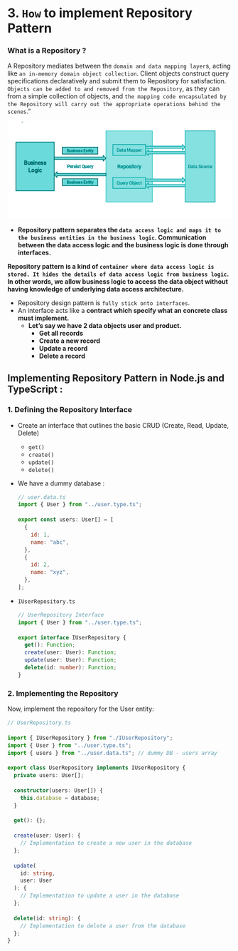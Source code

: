 # 3. `How` to implement Repository Pattern

### What is a Repository ?

A Repository mediates between the `domain and data mapping layer`s, acting like `an in-memory domain object collection`. Client objects construct query specifications declaratively and submit them to Repository for satisfaction. `Objects can be added to and removed from the Repository`, as they can from a simple collection of objects, and `the mapping code encapsulated by the Repository will carry out the appropriate operations behind the scenes`.”

![image2](./assets/repo-pattern2.png)

- **Repository pattern separates the `data access logic and maps it to the business entities in the business logic`. Communication between the data access logic and the business logic is done through interfaces.**

**Repository pattern is a kind of `container where data access logic is stored. It hides the details of data access logic from business logic`. In other words, we allow business logic to access the data object without having knowledge of underlying data access architecture.**

- Repository design pattern is `fully stick onto interfaces`.
- An interface acts like a **contract which specify what an concrete class must implement.**
  - **Let’s say we have 2 data objects user and product.**
    - **Get all records**
    - **Create a new record**
    - **Update a record**
    - **Delete a record**

## Implementing Repository Pattern in Node.js and TypeScript :

### 1. Defining the Repository Interface

- Create an interface that outlines the basic CRUD (Create, Read, Update, Delete)

  - `get()`
  - `create()`
  - `update()`
  - `delete()`

- We have a dummy database :

  ```js
  // user.data.ts
  import { User } from "../user.type.ts";

  export const users: User[] = [
    {
      id: 1,
      name: "abc",
    },
    {
      id: 2,
      name: "xyz",
    },
  ];
  ```

- `IUserRepository.ts`

  ```ts
  // UserRepository Interface
  import { User } from "../user.type.ts";

  export interface IUserRepository {
    get(): Function;
    create(user: User): Function;
    update(user: User): Function;
    delete(id: number): Function;
  }
  ```

### 2. Implementing the Repository

Now, implement the repository for the User entity:

```ts
// UserRepository.ts

import { IUserRepository } from "./IUserRepository";
import { User } from "../user.type.ts";
import { users } from "../user.data.ts"; // dummy DB - users array

export class UserRepository implements IUserRepository {
  private users: User[];

  constructor(users: User[]) {
    this.database = database;
  }

  get(): {};

  create(user: User): {
    // Implementation to create a new user in the database
  };

  update(
    id: string,
    user: User
  ): {
    // Implementation to update a user in the database
  };

  delete(id: string): {
    // Implementation to delete a user from the database
  };
}
```

